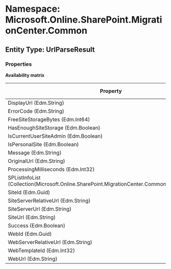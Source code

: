 # Namespace: Microsoft.Online.SharePoint.MigrationCenter.Common

## Entity Type: UrlParseResult

### Properties

**Availability matrix**

Property | SPO | SP 2019 | SP 2016 | SP 2013
----------|:---:|:-------:|:-------:|:-------
DisplayUrl (Edm.String) | ✅ | ❌ | ❌ | ❌
ErrorCode (Edm.String) | ✅ | ❌ | ❌ | ❌
FreeSiteStorageBytes (Edm.Int64) | ✅ | ❌ | ❌ | ❌
HasEnoughSiteStorage (Edm.Boolean) | ✅ | ❌ | ❌ | ❌
IsCurrentUserSiteAdmin (Edm.Boolean) | ✅ | ❌ | ❌ | ❌
IsPersonalSite (Edm.Boolean) | ✅ | ❌ | ❌ | ❌
Message (Edm.String) | ✅ | ❌ | ❌ | ❌
OriginalUrl (Edm.String) | ✅ | ❌ | ❌ | ❌
ProcessingMilliseconds (Edm.Int32) | ✅ | ❌ | ❌ | ❌
SPListInfoList (Collection(Microsoft.Online.SharePoint.MigrationCenter.Common.SPListInformation)) | ✅ | ❌ | ❌ | ❌
SiteId (Edm.Guid) | ✅ | ❌ | ❌ | ❌
SiteServerRelativeUrl (Edm.String) | ✅ | ❌ | ❌ | ❌
SiteServerUrl (Edm.String) | ✅ | ❌ | ❌ | ❌
SiteUrl (Edm.String) | ✅ | ❌ | ❌ | ❌
Success (Edm.Boolean) | ✅ | ❌ | ❌ | ❌
WebId (Edm.Guid) | ✅ | ❌ | ❌ | ❌
WebServerRelativeUrl (Edm.String) | ✅ | ❌ | ❌ | ❌
WebTemplateId (Edm.Int32) | ✅ | ❌ | ❌ | ❌
WebUrl (Edm.String) | ✅ | ❌ | ❌ | ❌

